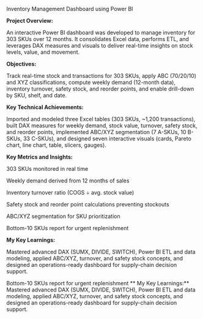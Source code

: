 Inventory Management Dashboard using Power BI


**Project Overview:**

An interactive Power BI dashboard was developed to manage inventory for 303 SKUs over 12 months. It consolidates Excel data, performs ETL, and leverages DAX measures and visuals to deliver real-time insights on stock levels, value, and movement.

**Objectives:**

Track real-time stock and transactions for 303 SKUs, apply ABC (70/20/10) and XYZ classifications, compute weekly demand (12-month data), inventory turnover, safety stock, and reorder points, and enable drill-down by SKU, shelf, and date.



**Key Technical Achievements:**

Imported and modeled three Excel tables (303 SKUs, ~1,200 transactions), built DAX measures for weekly demand, stock value, turnover, safety stock, and reorder points, implemented ABC/XYZ segmentation (7 A-SKUs, 10 B-SKUs, 33 C-SKUs), and designed seven interactive visuals (cards, Pareto chart, line chart, table, slicers, gauges).





**Key Metrics and Insights:**

303 SKUs monitored in real time

Weekly demand derived from 12 months of sales

Inventory turnover ratio (COGS ÷ avg. stock value)

Safety stock and reorder point calculations preventing stockouts

ABC/XYZ segmentation for SKU prioritization

Bottom-10 SKUs report for urgent replenishment

**My Key Learnings:**

Mastered advanced DAX (SUMX, DIVIDE, SWITCH), Power BI ETL and data modeling, applied ABC/XYZ, turnover, and safety stock concepts, and designed an operations-ready dashboard for supply-chain decision support.



Bottom-10 SKUs report for urgent replenishment
**
My Key Learnings:**
Mastered advanced DAX (SUMX, DIVIDE, SWITCH), Power BI ETL and data modeling, applied ABC/XYZ, turnover, and safety stock concepts, and designed an operations-ready dashboard for supply-chain decision support.

